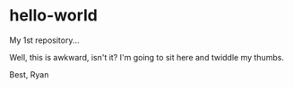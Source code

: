 # hello-world
My 1st repository...

Well, this is awkward, isn't it?  I'm going to sit here and twiddle my thumbs.

Best,
Ryan
